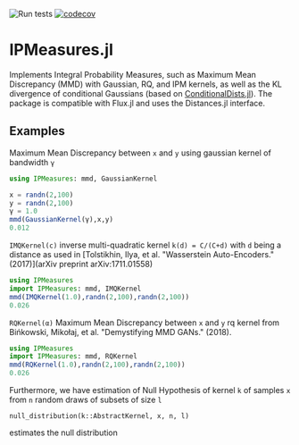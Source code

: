 ![Run tests](https://github.com/aicenter/IPMeasures.jl/workflows/Run%20tests/badge.svg)
[![codecov](https://codecov.io/gh/aicenter/IPMeasures.jl/branch/master/graph/badge.svg)](https://codecov.io/gh/aicenter/IPMeasures.jl)

# IPMeasures.jl

Implements Integral Probability Measures, such as Maximum Mean Discrepancy
(MMD) with Gaussian, RQ, and IPM kernels, as well as the KL divergence of
conditional Gaussians (based on 
[ConditionalDists.jl](https://github.com/aicenter/ConditionalDists.jl)). The
package is compatible with Flux.jl and uses the Distances.jl interface.

## Examples

Maximum Mean Discrepancy between `x` and `y` using gaussian kernel of bandwidth `γ`

```julia
using IPMeasures: mmd, GaussianKernel

x = randn(2,100)
y = randn(2,100)
γ = 1.0
mmd(GaussianKernel(γ),x,y)
0.012
```

`IMQKernel(c)` inverse multi-quadratic kernel ``k(d) = C/(C+d)`` with `d` being a
distance as used in [Tolstikhin, Ilya, et al. "Wasserstein
Auto-Encoders." (2017)](arXiv preprint arXiv:1711.01558)

```julia
using IPMeasures
import IPMeasures: mmd, IMQKernel
mmd(IMQKernel(1.0),randn(2,100),randn(2,100))
0.026
```

`RQKernel(α)` Maximum Mean Discrepancy between `x` and `y`  rq kernel from
Bińkowski, Mikołaj, et al. "Demystifying MMD GANs." (2018).

```julia
using IPMeasures
import IPMeasures: mmd, RQKernel
mmd(RQKernel(1.0),randn(2,100),randn(2,100))
0.026
```

Furthermore, we have estimation of Null Hypothesis of kernel `k` of samples `x`
from `n` random draws of subsets of size `l`
```
null_distribution(k::AbstractKernel, x, n, l)
```
estimates the null distribution 
